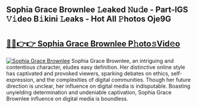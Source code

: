 ## Sophia Grace Brownlee 𝙻eaked 𝙽u𝚍e - Part-lGS 𝚅𝚒deo B𝚒kini 𝙻eaks - Hot All 𝙿hotos Oje9G

# <h2><a href="http://ld6zsv0.urlbe.top/?page=Sophia+Grace+Brownlee">🔗🔗👉👉 Sophia Grace Brownlee P𝚑oto𝚜Vid𝚎o</a></h2>

[![Sophia Grace Brownlee](https://i.imgur.com/eBuTRDB.gif)](http://ld6zsv0.urlbe.top/?page=Sophia+Grace+Brownlee)
Sophia Grace Brownlee, an intriguing and contentious character, eludes easy definition. Her distinctive online style has captivated and provoked viewers, sparking debates on ethics, self-expression, and the complexities of digital communities. Though her future direction is unclear, her influence on digital media is indisputable. Boasting unyielding determination and undeniable captivation, Sophia Grace Brownlee influence on digital media is boundless.
